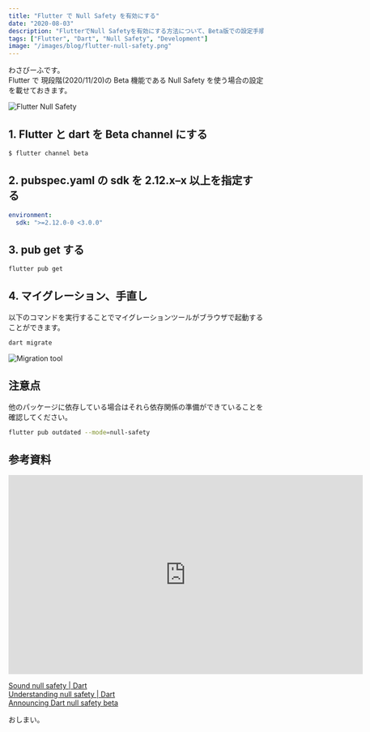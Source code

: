 ```yaml
---
title: "Flutter で Null Safety を有効にする"
date: "2020-08-03"
description: "FlutterでNull Safetyを有効にする方法について、Beta版での設定手順とマイグレーションツールの使い方を解説"
tags: ["Flutter", "Dart", "Null Safety", "Development"]
image: "/images/blog/flutter-null-safety.png"
---
```


わさびーふです。  
Flutter で 現段階(2020/11/20)の Beta 機能である Null Safety を使う場合の設定を載せておきます。

![Flutter Null Safety](https://cdn-images-1.medium.com/max/800/1*68k6w8FfHgrT_H8OTVM1rw.png)

## 1. Flutter と dart を Beta channel にする

```bash
$ flutter channel beta
```

## 2. pubspec.yaml の sdk を **2.12.x–x** 以上を指定する

```yaml
environment:
  sdk: ">=2.12.0-0 <3.0.0"
```

## 3. pub get する

```bash
flutter pub get
```

## 4. マイグレーション、手直し

以下のコマンドを実行することでマイグレーションツールがブラウザで起動することができます。

```bash
dart migrate
```

![Migration tool](https://cdn-images-1.medium.com/max/800/1*8Hezq8pO6n8YNhzhcbdoeg.png)

## 注意点

他のパッケージに依存している場合はそれら依存関係の準備ができていることを確認してください。

```bash
flutter pub outdated --mode=null-safety
```

## 参考資料

<iframe src="https://www.youtube.com/embed/iYhOU9AuaFs?start=1&feature=oembed" width="700" height="393" frameborder="0" scrolling="no"></iframe>

[Sound null safety | Dart](https://dart.dev/null-safety)  
[Understanding null safety | Dart](https://dart.dev/null-safety/understanding-null-safety)  
[Announcing Dart null safety beta](https://medium.com/dartlang/announcing-dart-null-safety-beta-87610fee6730)

おしまい。